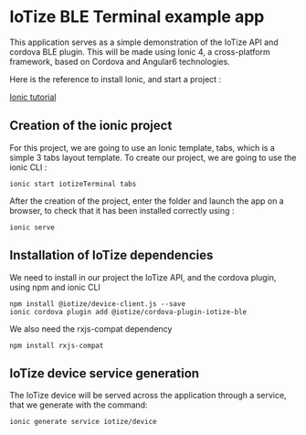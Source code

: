 # IoTize BLE Terminal example app

This application serves as a simple demonstration of the IoTize API and cordova BLE plugin. This will be made using Ionic 4, a cross-platform framework, based on Cordova and Angular6 technologies.

Here is the reference to install Ionic, and start a project :

[Ionic tutorial](https://ionicframework.com/docs/intro/installation/)

## Creation of the ionic project

For this project, we are going to use an Ionic template, tabs, which is a simple 3 tabs layout template. To create our project, we are going to use the ionic CLI :

    ionic start iotizeTerminal tabs

After the creation of the project, enter the folder and launch the app on a browser, to check that it has been installed correctly using :

    ionic serve

## Installation of IoTize dependencies

We need to install in our project the IoTize API, and the cordova plugin, using npm and ionic CLI

    npm install @iotize/device-client.js --save
    ionic cordova plugin add @iotize/cordova-plugin-iotize-ble

We also need the rxjs-compat dependency

    npm install rxjs-compat

## IoTize device service generation

The IoTize device will be served across the application through a service, that we generate with the command:

    ionic generate service iotize/device